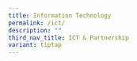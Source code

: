 ```yaml
---
title: Information Technology
permalink: /ict/
description: ""
third_nav_title: ICT & Partnership
variant: tiptap
---
```

<p></p>
<p></p>